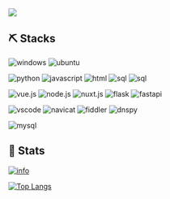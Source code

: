 <img align="center" src="https://i.imgur.com/lGt8WMA.png">

## ⛏️ Stacks
![windows](https://img.shields.io/badge/-windows-orange?style=for-the-badge)
![ubuntu](https://img.shields.io/badge/-ubuntu-orange?style=for-the-badge)

![python](https://img.shields.io/badge/-python-red?style=for-the-badge)
![javascript](https://img.shields.io/badge/-javascript-red?style=for-the-badge)
![html](https://img.shields.io/badge/-html-red?style=for-the-badge)
![sql](https://img.shields.io/badge/-css-red?style=for-the-badge)
![sql](https://img.shields.io/badge/-sql-red?style=for-the-badge)

![vue.js](https://img.shields.io/badge/-vue.js-blue?style=for-the-badge)
![node.js](https://img.shields.io/badge/-node.js-blue?style=for-the-badge)
![nuxt.js](https://img.shields.io/badge/-nuxt.js-blue?style=for-the-badge)
![flask](https://img.shields.io/badge/-flask-blue?style=for-the-badge)
![fastapi](https://img.shields.io/badge/-fastapi-blue?style=for-the-badge)

![vscode](https://img.shields.io/badge/-vscode-brightgreen?style=for-the-badge)
![navicat](https://img.shields.io/badge/-navicat-brightgreen?style=for-the-badge)
![fiddler](https://img.shields.io/badge/-fiddler-brightgreen?style=for-the-badge)
![dnspy](https://img.shields.io/badge/-dnspy-brightgreen?style=for-the-badge)

![mysql](https://img.shields.io/badge/-mysql-blueviolet?style=for-the-badge)

## 🧶 Stats
[![info](https://github-readme-stats.vercel.app/api?username=varkaria&show_icons=true&count_private=true&hide=prs&theme=vue&custom_title=💕%20Github%20Stats&count_private=true)](https://github.com/varkaria/varkaria)

[![Top Langs](https://github-readme-stats.vercel.app/api/top-langs/?username=varkaria&layout=compact&card_width=445&custom_title=😊%20Used%20Languages&langs_count=10)](https://github.com/varkaria/varkaria)
